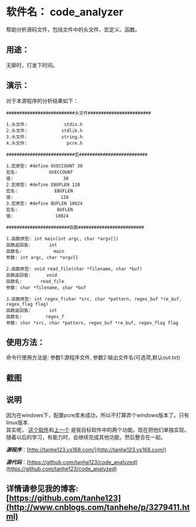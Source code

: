 # 软件名： code_analyzer
帮助分析源码文件，包括文件中的头文件、宏定义、函数。	
## 用途：
无聊时，打发下时间。
## 演示：
对于本源程序的分析结果如下：

	##########################头文件########################
	
	1.头文件:              stdio.h
	2.头文件:             stdlib.h
	3.头文件:             string.h
	4.头文件:               pcre.h
	
	##########################宏##########################
	
	1.宏原型: #define OVECCOUNT 30
	宏名:            OVECCOUNT
	值:                   30
	2.宏原型: #define EBUFLEN 128
	宏名:              EBUFLEN
	值:                  128
	3.宏原型: #define BUFLEN 10024
	宏名:               BUFLEN
	值:                10024
	
	########################函数#########################
	
	1.函数原型: int main(int argc, char *argv[])
	函数返回值:       int 
	函数名:            main
	参数: int argc, char *argv[]
	
	2.函数原型: void read_file(char *filename, char *buf)
	函数返回值:      void 
	函数名:       read_file
	参数: char *filename, char *buf
	
	3.函数原型: int regex_f(char *src, char *pattern, regex_buf *re_buf, regex_flag flag)
	函数返回值:       int 
	函数名:         regex_f
	参数: char *src, char *pattern, regex_buf *re_buf, regex_flag flag
	

## 使用方法：
命令行使用方法是: 参数1:源程序文件,  参数2:输出文件名(可选项,默认out.txt)
## 截图


## 说明
因为在windows下，配置pcre库未成功，所以不打算弄个windows版本了。只有linux版本.  
其实呢， [这个软件](http://www.cnblogs.com/tanhehe/p/3284531.html)和[上一个](http://www.cnblogs.com/tanhehe/p/3279415.html) 是我目标软件中的两个功能。现在把他们单独实现。随着以后的学习，有能力时，会继续完成其他功能，然后整合在一起。  

***源程序***：[http://tanhe123.ys168.com/](http://tanhe123.ys168.com/)  

***源代码***：[https://github.com/tanhe123/code_analyzed](https://github.com/tanhe123/code_analyzed)  

## 详情请参见我的博客: [https://github.com/tanhe123](http://www.cnblogs.com/tanhehe/p/3279411.html)
